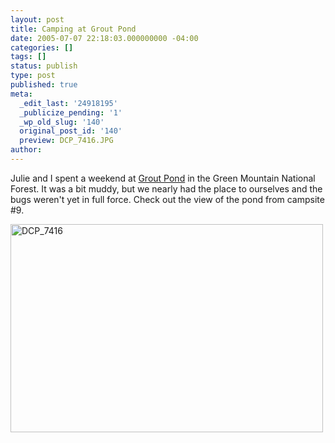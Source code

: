 ```yaml
---
layout: post
title: Camping at Grout Pond
date: 2005-07-07 22:18:03.000000000 -04:00
categories: []
tags: []
status: publish
type: post
published: true
meta:
  _edit_last: '24918195'
  _publicize_pending: '1'
  _wp_old_slug: '140'
  original_post_id: '140'
  preview: DCP_7416.JPG
author: 
---
```

Julie and I spent a weekend at <a href="http://www.fs.fed.us/r9/gmfl/green_mountain/recreation_management/camping/groutpondcamping.htm">Grout Pond</a> in the Green Mountain National Forest.  It was a bit muddy, but we nearly had the place to ourselves and the bugs weren't yet in full force.  Check out the view of the pond from campsite #9.

<a href="http://www.flickr.com/photos/matthewsim/sets/1223775/with/56497141/" title="DCP_7416 by Matthew Simoneau, on Flickr"><img src="https://farm1.staticflickr.com/28/56496965_fe00f5e529.jpg" width="500" height="333" alt="DCP_7416" /></a>
